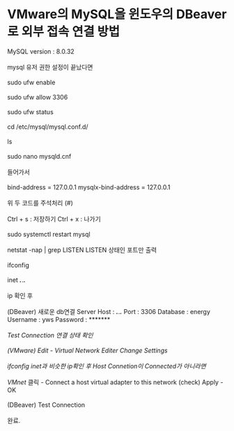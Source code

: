 # VMware의 MySQL을 윈도우의 DBeaver로 외부 접속 연결 방법
MySQL version : 8.0.32<br />
<br />
mysql 유저 권한 설정이 끝났다면 <br />
<br />
sudo ufw enable<br />
<br />
sudo ufw allow 3306<br />
<br />
sudo ufw status<br />
<br />
cd /etc/mysql/mysql.conf.d/<br />
<br />
ls<br />
<br />
sudo nano mysqld.cnf<br />
<br />
들어가서 <br />
<br />
bind-address = 127.0.0.1
mysqlx-bind-address = 127.0.0.1<br />
<br />
위 두 코드를 주석처리 (#)<br />
<br />
Ctrl + s : 저장하기
Ctrl + x : 나가기<br />
<br />
sudo systemctl restart mysql<br />
<br />
netstat -nap | grep LISTEN
LISTEN 상태인 포트만 출력<br />
<br />
ifconfig<br />
<br />
inet ***.***.***.*** <br />
<br />
ip 확인 후 <br />
<br />
(DBeaver)
새로운 db연결
Server Host : ***.***.***.***
Port        : 3306
Database    : energy
Username    : yws
Password    : ********<br />
<br />
Test Connection 연결 상태 확인<br />
<br />
(VMware) 
Edit - Virtual Network Editer
Change Settings<br />
<br />
ifconfig inet과 비슷한 ip확인 후 Host Connetion이 Connected가 아니라면<br />
<br />
VMnet* 클릭 - Connect a host virtual adapter to this network (check)
Apply - OK<br />
<br />
(DBeaver) 
Test Connection<br />
<br />
완료.<br />
<br />